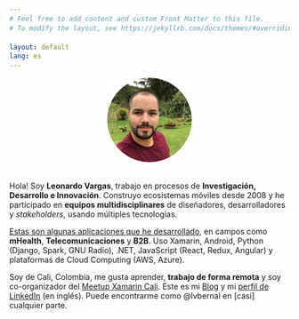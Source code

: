 ```yaml
---
# Feel free to add content and custom Front Matter to this file.
# To modify the layout, see https://jekyllrb.com/docs/themes/#overriding-theme-defaults

layout: default
lang: es
---
```


<center>
    <img src="/images/profile.png" height="152" />
    <br/><br/>
</center>

Hola! Soy __Leonardo Vargas__, trabajo en procesos de __Investigación, Desarrollo e Innovación__. Construyo ecosistemas móviles desde 2008 y he participado en __equipos multidisciplinares__ de diseñadores, desarrolladores y _stakeholders_, usando múltiples tecnologías.

[Estas son algunas aplicaciones que he desarrollado](/es/apps), en campos como __mHealth__, __Telecomunicaciones__ y __B2B__. Uso Xamarin, Android, Python (Django, Spark, GNU Radio), .NET, JavaScript (React, Redux, Angular) y plataformas de Cloud Computing (AWS, Azure).

Soy de Cali, Colombia, me gusta aprender, __trabajo de forma remota__ y soy co-organizador del [Meetup Xamarin Cali](https://www.meetup.com/Xamarin-Cali/). Este es mi [Blog](https://blog.lvbernal.com/) y mi [perfil de LinkedIn](https://www.linkedin.com/in/lvbernal/) (en inglés). Puede encontrarme como @lvbernal en [casi] cualquier parte.
